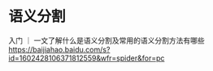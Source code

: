 # 语义分割
入门 ｜ 一文了解什么是语义分割及常用的语义分割方法有哪些
https://baijiahao.baidu.com/s?id=1602428106371812559&wfr=spider&for=pc
